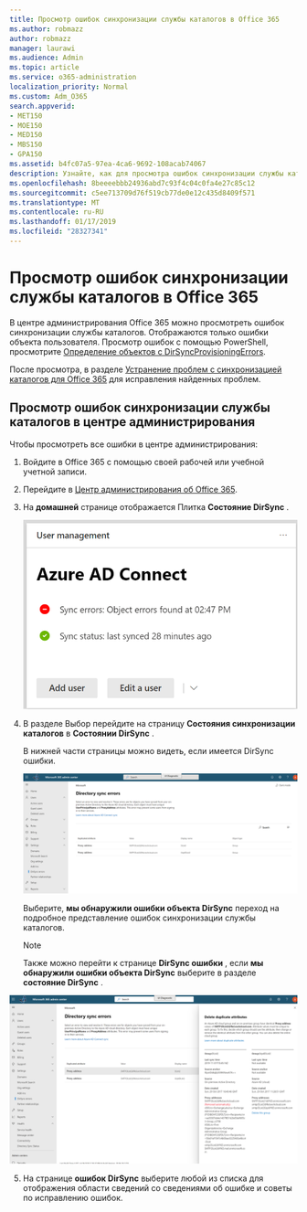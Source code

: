```yaml
---
title: Просмотр ошибок синхронизации службы каталогов в Office 365
ms.author: robmazz
author: robmazz
manager: laurawi
ms.audience: Admin
ms.topic: article
ms.service: o365-administration
localization_priority: Normal
ms.custom: Adm_O365
search.appverid:
- MET150
- MOE150
- MED150
- MBS150
- GPA150
ms.assetid: b4fc07a5-97ea-4ca6-9692-108acab74067
description: Узнайте, как для просмотра ошибок синхронизации службы каталогов в центре администрирования Office 365.
ms.openlocfilehash: 8beeeebbb24936abd7c93f4c04c0fa4e27c85c12
ms.sourcegitcommit: c5ee713709d76f519cb77de0e12c435d8409f571
ms.translationtype: MT
ms.contentlocale: ru-RU
ms.lasthandoff: 01/17/2019
ms.locfileid: "28327341"
---
```

# <a name="view-directory-synchronization-errors-in-office-365"></a>Просмотр ошибок синхронизации службы каталогов в Office 365

В центре администрирования Office 365 можно просмотреть ошибок синхронизации службы каталогов. Отображаются только ошибки объекта пользователя. Просмотр ошибок с помощью PowerShell, просмотрите [Определение объектов с DirSyncProvisioningErrors](https://docs.microsoft.com/azure/active-directory/hybrid/how-to-connect-syncservice-duplicate-attribute-resiliency).

После просмотра, в разделе [Устранение проблем с синхронизацией каталогов для Office 365](fix-problems-with-directory-synchronization.md) для исправления найденных проблем.
  
## <a name="view-directory-synchronization-errors-in-the-admin-center"></a>Просмотр ошибок синхронизации службы каталогов в центре администрирования

Чтобы просмотреть все ошибки в центре администрирования:
  
1. Войдите в Office 365 с помощью своей рабочей или учебной учетной записи. 
    
2. Перейдите в [Центр администрирования об Office 365](https://support.office.com/article/758befc4-0888-4009-9f14-0d147402fd23).
    
3. На **домашней** странице отображается Плитка **Состояние DirSync** . 
    
    ![Состояние DirSync плиток в предварительной версии центра администрирования](media/060006e9-de61-49d5-8979-e77cda198e71.png)
  
4. В разделе Выбор перейдите на страницу **Состояния синхронизации каталогов** в **Состоянии DirSync** . 
    
    В нижней части страницы можно видеть, если имеется DirSync ошибки.
    
    ![На странице состояния синхронизации каталогов можно увидеть при наличии ошибок объект DirSync](media/882094a3-80d3-4aae-b90b-78b27047974c.png)
  
    Выберите, **мы обнаружили ошибки объекта DirSync** переход на подробное представление ошибок синхронизации службы каталогов. 
    
    > [!NOTE]
    > Также можно перейти к странице **DirSync ошибки** , если **мы обнаружили ошибки объекта DirSync** выберите в разделе **состояние DirSync** . 
  
![Страница ошибок DirSync](media/a6e302d4-6be7-4e3a-b4b5-81c5a2c02952.png)
  
5. На странице **ошибок DirSync** выберите любой из списка для отображения области сведений со сведениями об ошибке и советы по исправлению ошибок. 
